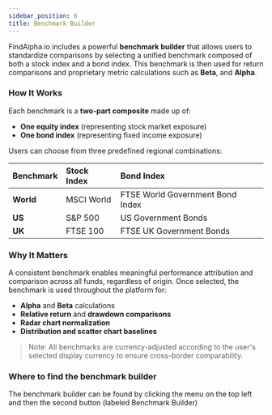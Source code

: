 ```yaml
---
sidebar_position: 6
title: Benchmark Builder
---
```




FindAlpha.io includes a powerful **benchmark builder** that allows users to standardize comparisons by selecting a unified benchmark composed of both a stock index and a bond index. This benchmark is then used for return comparisons and proprietary metric calculations such as **Beta**, and **Alpha**.

### How It Works

Each benchmark is a **two-part composite** made up of:

- **One equity index** (representing stock market exposure)
- **One bond index** (representing fixed income exposure)

Users can choose from three predefined regional combinations:

| Benchmark | Stock Index | Bond Index |
|:---------|:----------|:----------|
| **World** | MSCI World | FTSE World Government Bond Index |
| **US** | S&P 500 | US Government Bonds |
| **UK** | FTSE 100 | FTSE UK Government Bonds |  

### Why It Matters

A consistent benchmark enables meaningful performance attribution and comparison across all funds, regardless of origin. Once selected, the benchmark is used throughout the platform for:

- **Alpha** and **Beta** calculations  
- **Relative return** and **drawdown comparisons**  
- **Radar chart normalization**  
- **Distribution and scatter chart baselines**

> Note: All benchmarks are currency-adjusted according to the user's selected display currency to ensure cross-border comparability.

### Where to find the benchmark builder

The benchmark builder can be found by clicking the menu on the top left and then the second button (labeled Benchmark Builder)

